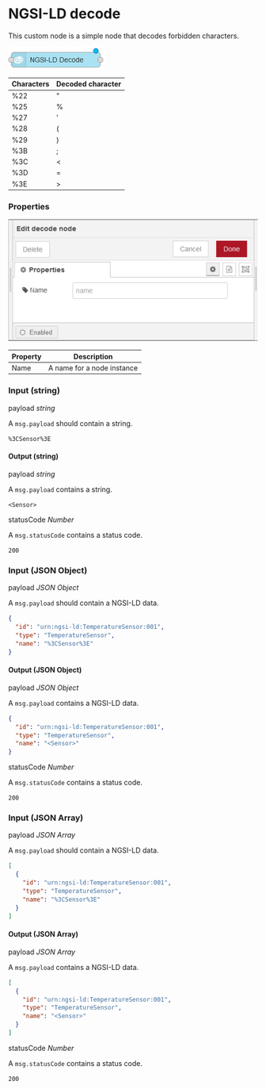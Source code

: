 # NGSI-LD decode

This custom node is a simple node that decodes forbidden characters.

![](https://raw.githubusercontent.com/lets-fiware/node-red-contrib-NGSI-LD/gh-pages/images/decode/decode-01.png)

| Characters | Decoded character |
| ---------- | ----------------- |
| %22        | "                 |
| %25        | %                 |
| %27        | '                 |
| %28        | (                 |
| %29        | )                 |
| %3B        | ;                 |
| %3C        | <                 |
| %3D        | =                 |
| %3E        | >                 |

### Properties

![](https://raw.githubusercontent.com/lets-fiware/node-red-contrib-NGSI-LD/gh-pages/images/decode/decode-02.png)

| Property    | Description                     |
| ----------- | ------------------------------- |
| Name        | A name for a node instance      |

### Input (string)

payload *string*

A `msg.payload` should contain a string.

```text
%3CSensor%3E
```

#### Output (string)

payload *string*

A `msg.payload` contains a string.

```text
<Sensor>
```

statusCode *Number*

A `msg.statusCode` contains a status code.

```text
200
```

### Input (JSON Object)

payload *JSON Object*

A `msg.payload` should contain a NGSI-LD data.

```json
{
  "id": "urn:ngsi-ld:TemperatureSensor:001",
  "type": "TemperatureSensor",
  "name": "%3CSensor%3E"
}
```

#### Output (JSON Object)

payload *JSON Object*

A `msg.payload` contains a NGSI-LD data.

```json
{
  "id": "urn:ngsi-ld:TemperatureSensor:001",
  "type": "TemperatureSensor",
  "name": "<Sensor>"
}
```

statusCode *Number*

A `msg.statusCode` contains a status code.

```text
200
```

### Input (JSON Array)

payload *JSON Array*

A `msg.payload` should contain a NGSI-LD data.

```json
[
  {
    "id": "urn:ngsi-ld:TemperatureSensor:001",
    "type": "TemperatureSensor",
    "name": "%3CSensor%3E"
  }
]
```

#### Output (JSON Array)

payload *JSON Array*

A `msg.payload` contains a NGSI-LD data.

```json
[
  {
    "id": "urn:ngsi-ld:TemperatureSensor:001",
    "type": "TemperatureSensor",
    "name": "<Sensor>"
  }
]
```

statusCode *Number*

A `msg.statusCode` contains a status code.

```text
200
```

